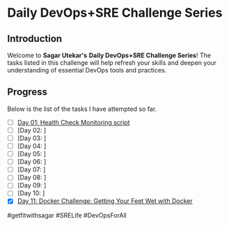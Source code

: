 # Daily DevOps+SRE Challenge Series

## Introduction

Welcome to **Sagar Utekar's** **Daily DevOps+SRE Challenge Series**!
The tasks listed in this challenge will help refresh your skills and deepen your understanding of essential DevOps tools and practices.

## Progress

Below is the list of the tasks I have attempted so far.
- [ ] [Day 01: Health Check Monitoring script]()
- [ ] [Day 02: ]
- [ ] [Day 03: ]
- [ ] [Day 04: ]
- [ ] [Day 05: ]
- [ ] [Day 06: ]
- [ ] [Day 07: ]
- [ ] [Day 08: ]
- [ ] [Day 09: ]
- [ ] [Day 10: ]
- [x] [Day 11: Docker Challenge: Getting Your Feet Wet with Docker](https://github.com/babangaigole/Hands-On-Tasks/blob/main/Daily%20DevOps%2BSRE%20Challenge%20Series%20by%20Sagar%20Utekar/11_Docker-Intro)

#getfitwithsagar #SRELife #DevOpsForAll
